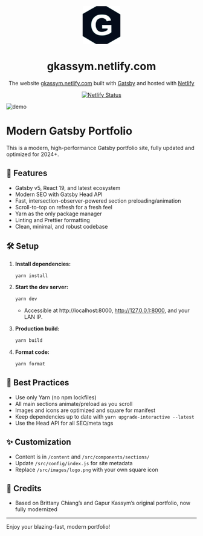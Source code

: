 <div align="center">
  <img alt="Logo" src="/src/images/logo.png" width="100" />
</div>
<h1 align="center">
  gkassym.netlify.com
</h1>
<p align="center">
  The website <a href="https://gkassym.netlify.com" target="_blank">gkassym.netlify.com</a> built with <a href="https://www.gatsbyjs.org/" target="_blank">Gatsby</a> and hosted with <a href="https://www.netlify.com/" target="_blank">Netlify</a>
</p>
<p align="center">
  <a href="https://app.netlify.com/sites/brittanychiang/deploys" target="_blank">
    <img src="https://api.netlify.com/api/v1/badges/1963b488-7b78-48c9-9e2d-6fb5e47ab3af/deploy-status" alt="Netlify Status" />
  </a>
</p>

![demo](/src/images/demo.png)

# Modern Gatsby Portfolio

This is a modern, high-performance Gatsby portfolio site, fully updated and optimized for 2024+.

## 🚀 Features

- Gatsby v5, React 19, and latest ecosystem
- Modern SEO with Gatsby Head API
- Fast, intersection-observer-powered section preloading/animation
- Scroll-to-top on refresh for a fresh feel
- Yarn as the only package manager
- Linting and Prettier formatting
- Clean, minimal, and robust codebase

## 🛠️ Setup

1. **Install dependencies:**
   ```bash
   yarn install
   ```
2. **Start the dev server:**

   ```bash
   yarn dev
   ```

   - Accessible at http://localhost:8000, http://127.0.0.1:8000, and your LAN IP.

3. **Production build:**
   ```bash
   yarn build
   ```
4. **Format code:**
   ```bash
   yarn format
   ```

## 🧹 Best Practices

- Use only Yarn (no npm lockfiles)
- All main sections animate/preload as you scroll
- Images and icons are optimized and square for manifest
- Keep dependencies up to date with `yarn upgrade-interactive --latest`
- Use the Head API for all SEO/meta tags

## ✨ Customization

- Content is in `/content` and `/src/components/sections/`
- Update `/src/config/index.js` for site metadata
- Replace `/src/images/logo.png` with your own square icon

## 📝 Credits

- Based on Brittany Chiang’s and Gapur Kassym’s original portfolio, now fully modernized

---

Enjoy your blazing-fast, modern portfolio!
